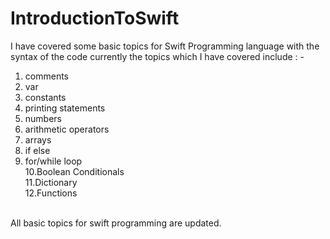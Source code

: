 # IntroductionToSwift
I have covered some basic topics for Swift Programming language with the syntax of the code 
currently the topics which I have covered include : - <br/>
1. comments<br/>
2. var<br/>
3. constants<br/>
4. printing statements<br/>
5. numbers<br/>
6. arithmetic operators<br/>
7. arrays<br/>
8. if else<br/>
9. for/while loop<br/>
10.Boolean Conditionals<br/>
11.Dictionary<br/>
12.Functions<br/>
<br/>
All basic topics for swift programming are updated.
